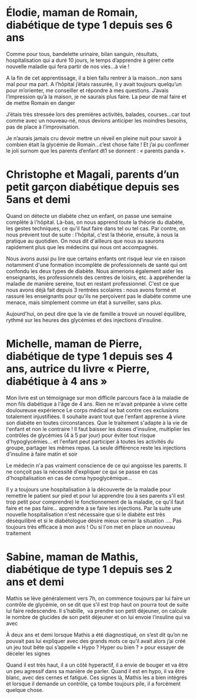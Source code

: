 # Élodie, maman de Romain, diabétique de type 1 depuis ses 6 ans

Comme pour tous, bandelette urinaire, bilan sanguin, résultats, hospitalisation qui a duré 10 jours, le temps d’apprendre à gérer cette nouvelle maladie qui fera partir de nos vies…à vie !

A la fin de cet apprentissage, il a bien fallu rentrer à la maison…non sans mal pour ma part. A l’hôpital j’étais rassurée, il y avait toujours quelqu’un pour m’orienter, me conseiller et répondre à mes questions. J’avais l’impression qu’à la maison, je ne saurais plus faire. La peur de mal faire et de mettre Romain en danger

J’étais très stressée lors des premières activités, balades, courses…car tout comme avec un nouveau-né, nous devions anticiper les moindres besoins, pas de place à l’improvisation.

Je n’aurais jamais cru devoir mettre un réveil en pleine nuit pour savoir à combien était la glycémie de Romain…c’est chose faite ! Et j’ai pu confirmer le joli surnom que les parents d’enfant dt1 se donnent : « parents panda ». 



# Christophe et Magali, parents d’un petit garçon diabétique depuis ses 5ans et demi

Quand on détecte un diabète chez un enfant, on passe une semaine complète à l'hôpital. Là-bas, on nous apprend toute la théorie du diabète, les gestes techniques, ce qu'il faut faire dans tel ou tel cas. Par contre, on nous prévient tout de suite : l'hôpital, c'est la théorie, ensuite, à nous la pratique au quotidien. On nous dit d'ailleurs que nous au saurons rapidement plus que les médecins qui nous ont accompagnés.

Nous avons aussi pu lire que certains enfants ont risqué leur vie en raison notamment d'une formation incomplète de professionnels de santé qui ont confondu les deux types de diabète. Nous aimerions également aider les enseignants, les professionnels des centres de loisirs, etc. à appréhender la maladie de manière sereine, tout en restant professionnel. C'est ce que nous avons déjà fait depuis 3 rentrées scolaires : nous avons formé et rassuré les enseignants pour qu'ils ne perçoivent pas le diabète comme une menace, mais simplement comme un état à surveiller, sans plus.

Aujourd'hui, on peut dire que la vie de famille a trouvé un nouvel équilibre, rythmé sur les heures des glycémies et des injections d’insuline.



# Michelle, maman de Pierre, diabétique de type 1 depuis ses 4 ans, autrice du livre « Pierre, diabétique à 4 ans »

Mon livre est un témoignage sur mon difficile parcours face à la maladie de mon fils diabétique à l'âge de 4 ans. Rien ne m'avait préparée à vivre cette douloureuse expérience
Le corps médical se bat contre ces exclusions totalement injustifiées. Il souhaite avant tout que l'enfant apprenne à vivre son diabète en toutes circonstances. Que le traitement s'adapte à la vie de l'enfant et non le contraire ! Il faut baisser les doses d'insuline, multiplier les contrôles de glycémies (4 à 5 par jour) pour éviter tout risque d'hypoglycémies... et l'enfant peut participer à toutes les activités du groupe, partager les mêmes repas. La seule différence reste les injections d'insuline à faire matin et soir

Le médecin n'a pas vraiment conscience de ce qui angoisse les parents. Il ne conçoit pas la nécessité d'expliquer ce qui se passe en cas d'hospitalisation en cas de coma hypoglycémique…

Il y a toujours une hospitalisation à la découverte de la maladie pour remettre le patient sur pied et pour lui apprendre (ou à ses parents s'il est trop petit pour comprendre) le fonctionnement de la maladie, ce qu'il faut faire et ne pas faire... apprendre à se faire les injections. Par la suite une nouvelle hospitalisation n'est nécessaire que si le diabète est très déséquilibré et si le diabétologue désire mieux cerner la situation .... Pas toujours très efficace à mon avis ! Ou si l'on met en place un nouveau traitement



# Sabine, maman de Mathis, diabétique de type 1 depuis ses 2 ans et demi 

Mathis se lève généralement vers 7h, on commence toujours par lui faire un contrôle de glycémie, on se dit que s’il est trop haut on pourra tout de suite lui faire redescendre. Il s’habille,  va prendre son petit déjeuner, on calcule le nombre de glucides de son petit déjeuner et on lui envoie l’insuline qui va avec

À deux ans et demi lorsque Mathis a été diagnostiqué, on s’est dit qu’on ne pouvait pas lui expliquer avec des grands mots ce qu’il avait alors j’ai créé un jeu tout bête qui s’appelle « Hypo ? Hyper ou bien ? » pour essayer de déceler les signes

Quand il est très haut, il a un côté hyperactif, il a envie de bouger et va être un peu agressif dans sa manière de parler. Quand il est en hypo, il va être blanc, avec des cernes et fatigué. Ces signes là, Mathis les a bien intégrés et lorsque il demande un contrôle, ça tombe toujours pile, il a forcément quelque chose.
